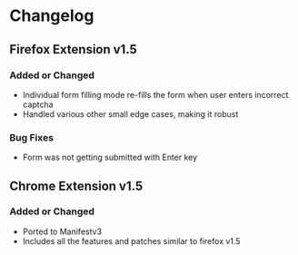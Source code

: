 # Changelog

## Firefox Extension v1.5

### Added or Changed
- Individual form filling mode re-fills the form when user enters incorrect captcha
- Handled various other small edge cases, making it robust

### Bug Fixes
- Form was not getting submitted with Enter key

## Chrome Extension v1.5

### Added or Changed
- Ported to Manifestv3
- Includes all the features and patches similar to firefox v1.5
